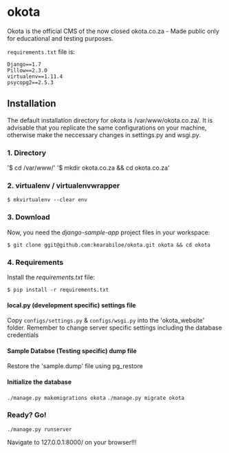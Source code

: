 # okota

Okota is the official CMS of the now closed okota.co.za - Made public only for educational and testing purposes.

`requirements.txt` file is:

```
Django==1.7
Pillow==2.3.0
virtualenv==1.11.4
psycopg2==2.5.3
```

## Installation
The default installation directory for okota is /var/www/okota.co.za/. It is advisable that you replicate the same configurations on your machine, otherwise make the neccessary changes in settings.py and wsgi.py.

### 1. Directory
'$ cd /var/www/'
'$ mkdir okota.co.za && cd okota.co.za'

### 2. virtualenv / virtualenvwrapper

`$ mkvirtualenv --clear env`

### 3. Download
Now, you need the *django-sample-app* project files in your workspace:

    $ git clone ggit@github.com:kearabiloe/okota.git okota && cd okota

### 4. Requirements
Install the *requirements.txt* file:

`$ pip install -r requirements.txt`


#### local.py (development specific) settings file
Copy `configs/settings.py` & `configs/wsgi.py`  into the 'okota_website' folder.
Remember to change server specific settings including the database credentials

#### Sample Databse (Testing specific) dump  file
Restore the 'sample.dump' file using pg_restore

#### Initialize the database

`./manage.py makemigrations okota`
`./manage.py migrate okota `

### Ready? Go!

`./manage.py runserver`

Navigate to 127.0.0.1:8000/ on your browser!!!